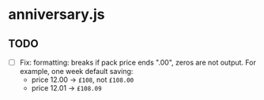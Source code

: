 anniversary.js
==============

TODO
----

- [ ] Fix: formatting: breaks if pack price ends ".00",
  zeros are not output.
  For example, one week default saving:
  - price 12.00 -> `£108`, not `£108.00`
  - price 12.01 -> `£108.09`
